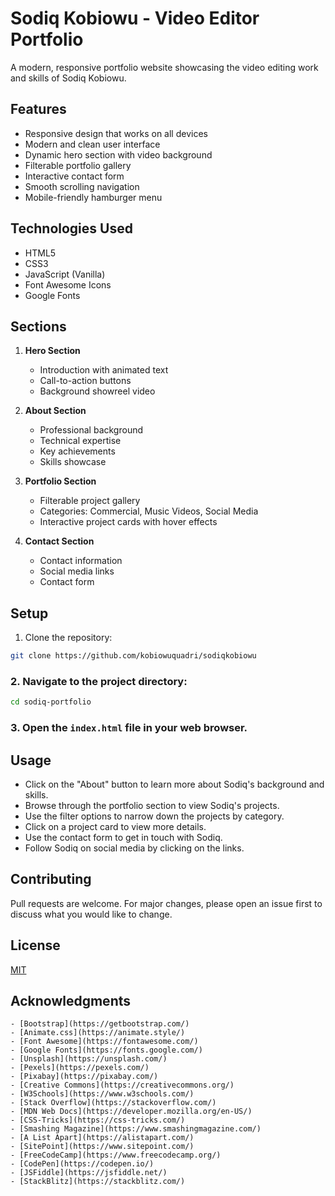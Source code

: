 # Sodiq Kobiowu - Video Editor Portfolio

A modern, responsive portfolio website showcasing the video editing work and skills of Sodiq Kobiowu.

## Features

- Responsive design that works on all devices
- Modern and clean user interface
- Dynamic hero section with video background
- Filterable portfolio gallery
- Interactive contact form
- Smooth scrolling navigation
- Mobile-friendly hamburger menu

## Technologies Used

- HTML5
- CSS3
- JavaScript (Vanilla)
- Font Awesome Icons
- Google Fonts

## Sections

1. **Hero Section**
   - Introduction with animated text
   - Call-to-action buttons
   - Background showreel video

2. **About Section**
   - Professional background
   - Technical expertise
   - Key achievements
   - Skills showcase

3. **Portfolio Section**
   - Filterable project gallery
   - Categories: Commercial, Music Videos, Social Media
   - Interactive project cards with hover effects

4. **Contact Section**
   - Contact information
   - Social media links
   - Contact form

## Setup

1. Clone the repository:
```bash
git clone https://github.com/kobiowuquadri/sodiqkobiowu
```
### 2. Navigate to the project directory:

```bash
cd sodiq-portfolio
```

### 3. Open the `index.html` file in your web browser.
## Usage
- Click on the "About" button to learn more about Sodiq's background and skills.
- Browse through the portfolio section to view Sodiq's projects.
- Use the filter options to narrow down the projects by category.
- Click on a project card to view more details.
- Use the contact form to get in touch with Sodiq.
- Follow Sodiq on social media by clicking on the links.

## Contributing
Pull requests are welcome. For major changes, please open an issue first to discuss what you would like
to change.

## License
[MIT](
    https://choosealicense.com/licenses/mit/)
## Acknowledgments
    - [Bootstrap](https://getbootstrap.com/)
    - [Animate.css](https://animate.style/)
    - [Font Awesome](https://fontawesome.com/)
    - [Google Fonts](https://fonts.google.com/)
    - [Unsplash](https://unsplash.com/)
    - [Pexels](https://pexels.com/)
    - [Pixabay](https://pixabay.com/)
    - [Creative Commons](https://creativecommons.org/)
    - [W3Schools](https://www.w3schools.com/)
    - [Stack Overflow](https://stackoverflow.com/)
    - [MDN Web Docs](https://developer.mozilla.org/en-US/)
    - [CSS-Tricks](https://css-tricks.com/)
    - [Smashing Magazine](https://www.smashingmagazine.com/)
    - [A List Apart](https://alistapart.com/)
    - [SitePoint](https://www.sitepoint.com/)
    - [FreeCodeCamp](https://www.freecodecamp.org/)
    - [CodePen](https://codepen.io/)
    - [JSFiddle](https://jsfiddle.net/)
    - [StackBlitz](https://stackblitz.com/)
